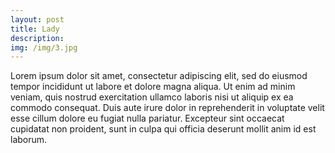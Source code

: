 ```yaml
---
layout: post
title: Lady
description: 
img: /img/3.jpg
---
```


<div class="col three caption">
	<img src="{{ site.baseurl }}/img/3.jpg" alt="" title="example image"/>
</div>
<div class="col three caption">
Lorem ipsum dolor sit amet, consectetur adipiscing elit, sed do eiusmod tempor incididunt ut labore et dolore magna aliqua. Ut enim ad minim veniam, quis nostrud exercitation ullamco laboris nisi ut aliquip ex ea commodo consequat. Duis aute irure dolor in reprehenderit in voluptate velit esse cillum dolore eu fugiat nulla pariatur. Excepteur sint occaecat cupidatat non proident, sunt in culpa qui officia deserunt mollit anim id est laborum.
</div>